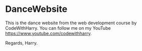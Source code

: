 # DanceWebsite
This is the dance website from the web development course by CodeWithHarry.
You can follow me on my YouTube https://www.youtube.com/codewithharry.

Regards,
Harry.
